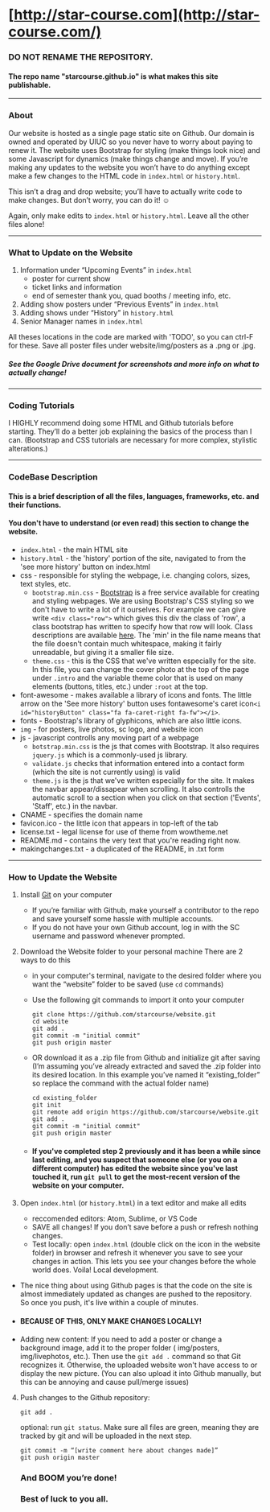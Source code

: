 # [http://star-course.com](http://star-course.com/)

### DO NOT RENAME THE REPOSITORY. 
#### The repo name "starcourse.github.io" is what makes this site publishable.

--------------------------------------------------

### About

Our website is hosted as a single page static site on Github. Our domain is owned and operated by UIUC so you never have to worry about paying to renew it. The website uses Bootstrap for styling (make things look nice) and some Javascript for dynamics (make things change and move). If you’re making any updates to the website you won’t have to do anything except make a few changes to the HTML code in `index.html` or  `history.html`.

This isn’t a drag and drop website; you’ll have to actually write code to make changes. But don’t worry, you can do it! ☺

Again, only make edits to `index.html` or `history.html`. Leave all the other files alone!

--------------------------------------------------

### What to Update on the Website
1. Information under “Upcoming Events” in `index.html`
   - poster for current show
   - ticket links and information
   - end of semester thank you,  quad booths / meeting info, etc.
2. Adding show posters under “Previous Events” in `index.html`
3. Adding shows under “History” in `history.html`
4. Senior Manager names in `index.html`

All theses locations in the code are marked with 'TODO', so you can ctrl-F for these.
Save all poster files under website/img/posters as a .png or .jpg.

##### See the Google Drive document for screenshots and more info on what to actually change!

---------------------------------------------------
### Coding Tutorials
I HIGHLY recommend doing some HTML and Github tutorials before starting. They’ll do a better job explaining the basics of the process than I can. (Bootstrap and CSS tutorials are necessary for more complex, stylistic alterations.)

---------------------------------------------------
### CodeBase Description
#### This is a brief description of all the files, languages, frameworks, etc. and their functions.
#### You don't have to understand (or even read) this section to change the website.
 - `index.html` - the main HTML site
 - `history.html` - the 'history' portion of the site, navigated to from the 'see more history' button on index.html
 - css - responsible for styling the webpage, i.e. changing colors, sizes, text styles, etc.
    - `bootstrap.min.css` - [Bootstrap](https://getbootstrap.com/) is a free service available for creating and styling webpages. We are using Bootstrap's CSS styling so we don't have to write a lot of it ourselves. For example we can give write `<div class="row">` which gives this div the class of 'row', a class bootstrap has written to specify how that row will look. Class descriptions are available [here](https://getbootstrap.com/docs/3.4/css/). The 'min' in the file name means that the file doesn't contain much whitespace, making it fairly unreadable, but giving it a smaller file size. 
     - `theme.css` - this is the CSS that we've written especially for the site. In this file, you can change the cover photo at the top of the page under `.intro` and the variable theme color that is used on many elements (buttons, titles, etc.) under `:root` at the top.
 - font-awesome - makes available a library of icons and fonts. The little arrow on the 'See more history' button uses fontawesome's caret icon`<i id="historyButton" class="fa fa-caret-right fa-fw"></i>`.
 - fonts - Bootstrap's library of glyphicons, which are also little icons.
 - `img` - for posters, live photos, sc logo, and website icon
 - js - javascript controlls any moving part of a webpage
    - `botstrap.min.css` is the js that comes with Bootstrap. It also requires `jquery.js` which is a commonly-used js library.
    - `validate.js` checks that information entered into a contact form (which the site is not currently using) is valid
    - `theme.js` is the js that we've written especially for the site. It makes the navbar appear/dissapear when scrolling. It also controlls the automatic scroll to a section when you click on that section ('Events', 'Staff', etc.) in the navbar.
 - CNAME - specifies the domain name
 - favicon.ico - the little icon that appears in top-left of the tab
 - license.txt - legal license for use of theme from wowtheme.net
 - README.md - contains the very text that you're reading right now.
 - makingchanges.txt - a duplicated of the README, in .txt form

---------------------------------------------------

### How to Update the Website

1. Install [Git](https://git-scm.com/book/en/v2/Getting-Started-Installing-Git) on your computer
   - If you’re familiar with Github, make yourself a contributor to the repo and save yourself some hassle with multiple accounts.
   - If you do not have your own Github account, log in with the SC username and password whenever prompted.

2. Download the Website folder to your personal machine
   There are 2 ways to do this
   - in your computer's terminal, navigate to the desired folder where you want the “website” folder to be saved (use `cd` commands)
   - Use the following git commands to import it onto your computer
      ```
      git clone https://github.com/starcourse/website.git
      cd website
      git add .
      git commit -m "initial commit"
      git push origin master
      ```
   - OR download it as a .zip file from Github and initialize git after saving
(I’m assuming you’ve already extracted and saved the .zip folder into its desired location. In this example you’ve named it “existing_folder” so replace the command with the actual folder name)
      ```
      cd existing_folder
      git init
      git remote add origin https://github.com/starcourse/website.git
      git add .
      git commit -m "initial commit"
      git push origin master
      ```

   - #### If you've completed step 2 previously and it has been a while since last editing, and you suspect that someone else (or you on a different computer) has edited the website since you've last touched it, run `git pull` to get the most-recent version of the website on your computer.


3. Open `index.html` (or `history.html`) in a text editor and make all edits
   - reccomended editors: Atom, Sublime, or VS Code
   - SAVE all changes! If you don’t save before a push or refresh nothing changes.
   - Test locally: open `index.html` (double click on the icon in the website folder) in browser and refresh it whenever you save to see your changes in action. This lets you see your changes before the whole world does. Voila! Local development.

 * The nice thing about using Github pages is that the code on the site is almost immediately updated as changes are pushed to the repository. So once you push, it's live within a couple of minutes.

* #### BECAUSE OF THIS, ONLY MAKE CHANGES LOCALLY!

 * Adding new content: If you need to add a poster or change a background image, add it to the proper folder ( img/posters, img/livephotos, etc.). Then use the `git add .` command so that Git recognizes it. Otherwise, the uploaded website won't have access to or display the new picture. (You can also upload it into Github manually, but this can be annoying and cause pull/merge issues)


4. Push changes to the Github repository:
      ```
      git add .
      ```
      optional: run `git status`. Make sure all files are green, meaning they are tracked by git and will be uploaded in the next step.
      
      ```
      git commit -m “[write comment here about changes made]”
      git push origin master
      ```

   ### And BOOM you’re done!

   ### Best of luck to you all.
